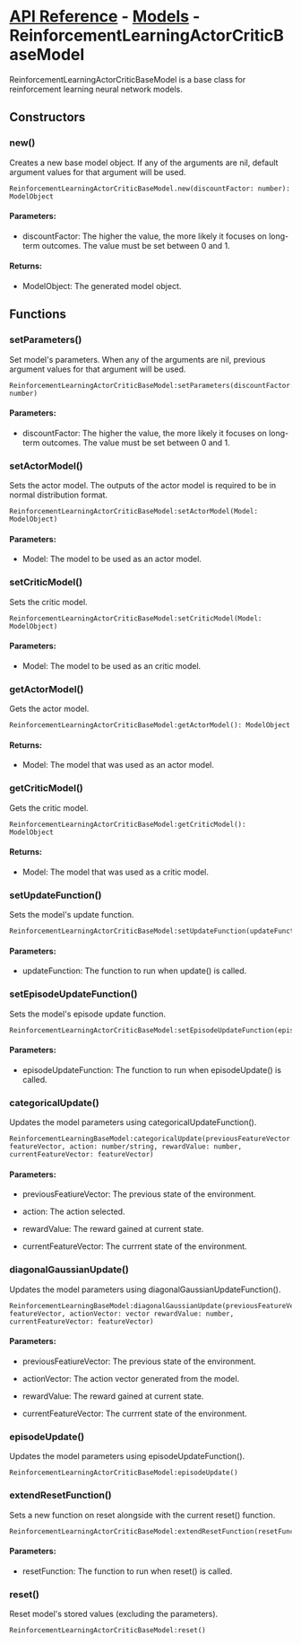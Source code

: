 # [API Reference](../../API.md) - [Models](../Models.md) - ReinforcementLearningActorCriticBaseModel

ReinforcementLearningActorCriticBaseModel is a base class for reinforcement learning neural network models.

## Constructors

### new()

Creates a new base model object. If any of the arguments are nil, default argument values for that argument will be used.

```
ReinforcementLearningActorCriticBaseModel.new(discountFactor: number): ModelObject
```

#### Parameters:

* discountFactor: The higher the value, the more likely it focuses on long-term outcomes. The value must be set between 0 and 1.

#### Returns:

* ModelObject: The generated model object.

## Functions

### setParameters()

Set model's parameters. When any of the arguments are nil, previous argument values for that argument will be used.

```
ReinforcementLearningActorCriticBaseModel:setParameters(discountFactor: number)
```

#### Parameters:

* discountFactor: The higher the value, the more likely it focuses on long-term outcomes. The value must be set between 0 and 1.

### setActorModel()

Sets the actor model. The outputs of the actor model is required to be in normal distribution format.

```
ReinforcementLearningActorCriticBaseModel:setActorModel(Model: ModelObject)
```

#### Parameters:

* Model: The model to be used as an actor model.

### setCriticModel()

Sets the critic model.

```
ReinforcementLearningActorCriticBaseModel:setCriticModel(Model: ModelObject)
```

#### Parameters:

* Model: The model to be used as an critic model.

### getActorModel()

Gets the actor model.

```
ReinforcementLearningActorCriticBaseModel:getActorModel(): ModelObject
```

#### Returns:

* Model: The model that was used as an actor model.

### getCriticModel()

Gets the critic model.

```
ReinforcementLearningActorCriticBaseModel:getCriticModel(): ModelObject
```

#### Returns:

* Model: The model that was used as a critic model.

### setUpdateFunction()

Sets the model's update function.

```
ReinforcementLearningActorCriticBaseModel:setUpdateFunction(updateFunction)
```

#### Parameters:

* updateFunction: The function to run when update() is called.

### setEpisodeUpdateFunction()

Sets the model's episode update function.

```
ReinforcementLearningActorCriticBaseModel:setEpisodeUpdateFunction(episodeUpdateFunction)
```

#### Parameters:

* episodeUpdateFunction: The function to run when episodeUpdate() is called.

### categoricalUpdate()

Updates the model parameters using categoricalUpdateFunction().

```
ReinforcementLearningBaseModel:categoricalUpdate(previousFeatureVector: featureVector, action: number/string, rewardValue: number, currentFeatureVector: featureVector)
```

#### Parameters:

* previousFeatiureVector: The previous state of the environment.

* action: The action selected.

* rewardValue: The reward gained at current state.

* currentFeatureVector: The currrent state of the environment.

### diagonalGaussianUpdate()

Updates the model parameters using diagonalGaussianUpdateFunction().

```
ReinforcementLearningBaseModel:diagonalGaussianUpdate(previousFeatureVector: featureVector, actionVector: vector rewardValue: number, currentFeatureVector: featureVector)
```

#### Parameters:

* previousFeatiureVector: The previous state of the environment.

* actionVector: The action vector generated from the model.

* rewardValue: The reward gained at current state.

* currentFeatureVector: The currrent state of the environment.

### episodeUpdate()

Updates the model parameters using episodeUpdateFunction().

```
ReinforcementLearningActorCriticBaseModel:episodeUpdate()
```

### extendResetFunction()

Sets a new function on reset alongside with the current reset() function. 

```
ReinforcementLearningActorCriticBaseModel:extendResetFunction(resetFunction)
```

#### Parameters:

* resetFunction: The function to run when reset() is called.

### reset()

Reset model's stored values (excluding the parameters).

```
ReinforcementLearningActorCriticBaseModel:reset()
```

